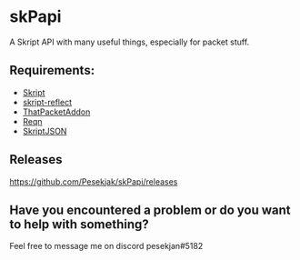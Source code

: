 # skPapi
A Skript API with many useful things, especially for packet stuff.

## Requirements:
* [Skript](https://github.com/SkriptLang/Skript/releases)
* [skript-reflect](https://forums.skunity.com/resources/skript-reflect.1146/)
* [ThatPacketAddon](https://forums.skunity.com/resources/thatpacketaddon.847/)
* [Reqn](https://forums.skunity.com/resources/reqn.95/)
* [SkriptJSON](https://forums.skunity.com/resources/skript-json.151/)

## Releases
https://github.com/Pesekjak/skPapi/releases

## Have you encountered a problem or do you want to help with something?
Feel free to message me on discord pesekjan#5182
